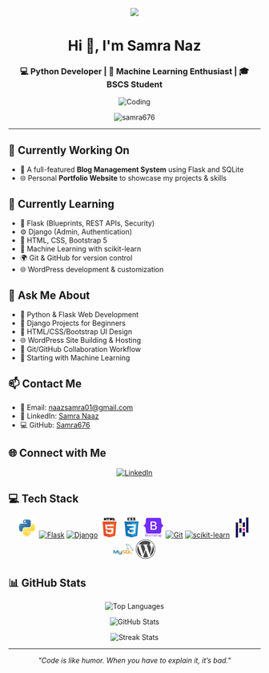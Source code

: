 <p align="center">
  <img src="https://capsule-render.vercel.app/api?type=waving&color=0e75b6&height=200&section=header&text=Welcome%20to%20Samra's%20GitHub&fontSize=40&fontColor=ffffff"/>
</p>

<h1 align="center">Hi 👋, I'm Samra Naz</h1>
<h3 align="center">💻 Python Developer | 🤖 Machine Learning Enthusiast | 🎓 BSCS Student</h3>

<p align="center">
  <img src="https://media.giphy.com/media/qgQUggAC3Pfv687qPC/giphy.gif" alt="Coding" width="400" />
</p>

<p align="center">
  <img src="https://komarev.com/ghpvc/?username=samra676&label=Profile%20views&color=0e75b6&style=flat" alt="samra676" />
</p>

---

## 🔭 Currently Working On
- 🚀 A full-featured **Blog Management System** using Flask and SQLite
- 🌐 Personal **Portfolio Website** to showcase my projects & skills

## 🌱 Currently Learning
- 🧩 Flask (Blueprints, REST APIs, Security)
- ⚙️ Django (Admin, Authentication)
- 🎨 HTML, CSS, Bootstrap 5
- 🤖 Machine Learning with scikit-learn
- 🌍 Git & GitHub for version control
- 🌐 WordPress development & customization

## 💬 Ask Me About
- 🐍 Python & Flask Web Development
- 🌱 Django Projects for Beginners
- 🎨 HTML/CSS/Bootstrap UI Design
- 🌐 WordPress Site Building & Hosting
- 🔧 Git/GitHub Collaboration Workflow
- 🤖 Starting with Machine Learning

## 📫 Contact Me
- 📧 Email: [naazsamra01@gmail.com](mailto:naazsamra01@gmail.com)
- 👥 LinkedIn: [Samra Naaz](https://www.linkedin.com/in/samra-naaz-5bbaa7286)
- 💻 GitHub: [Samra676](https://github.com/Samra676)

## 🌐 Connect with Me
<p align="center">
  <a href="https://www.linkedin.com/in/samra-naaz-5bbaa7286" target="_blank">
    <img src="https://raw.githubusercontent.com/rahuldkjain/github-profile-readme-generator/master/src/images/icons/Social/linked-in-alt.svg" alt="LinkedIn" height="30" width="40" />
  </a>
</p>

## 💻 Tech Stack
<p align="center">
  <a href="https://www.python.org" target="_blank"><img src="https://raw.githubusercontent.com/devicons/devicon/master/icons/python/python-original.svg" alt="Python" width="40" height="40"/></a>
  <a href="https://flask.palletsprojects.com/" target="_blank"><img src="https://www.vectorlogo.zone/logos/pocoo_flask/pocoo_flask-icon.svg" alt="Flask" width="40" height="40"/></a>
  <a href="https://www.djangoproject.com/" target="_blank"><img src="https://cdn.worldvectorlogo.com/logos/django.svg" alt="Django" width="40" height="40"/></a>
  <a href="https://www.w3.org/html/" target="_blank"><img src="https://raw.githubusercontent.com/devicons/devicon/master/icons/html5/html5-original-wordmark.svg" alt="HTML5" width="40" height="40"/></a>
  <a href="https://www.w3schools.com/css/" target="_blank"><img src="https://raw.githubusercontent.com/devicons/devicon/master/icons/css3/css3-original-wordmark.svg" alt="CSS3" width="40" height="40"/></a>
  <a href="https://getbootstrap.com/" target="_blank"><img src="https://raw.githubusercontent.com/devicons/devicon/master/icons/bootstrap/bootstrap-plain-wordmark.svg" alt="Bootstrap" width="40" height="40"/></a>
  <a href="https://git-scm.com/" target="_blank"><img src="https://www.vectorlogo.zone/logos/git-scm/git-scm-icon.svg" alt="Git" width="40" height="40"/></a>
  <a href="https://scikit-learn.org/" target="_blank"><img src="https://upload.wikimedia.org/wikipedia/commons/0/05/Scikit_learn_logo_small.svg" alt="scikit-learn" width="40" height="40"/></a>
  <a href="https://pandas.pydata.org/" target="_blank"><img src="https://raw.githubusercontent.com/devicons/devicon/master/icons/pandas/pandas-original.svg" alt="Pandas" width="40" height="40"/></a>
  <a href="https://www.mysql.com/" target="_blank"><img src="https://raw.githubusercontent.com/devicons/devicon/master/icons/mysql/mysql-original-wordmark.svg" alt="MySQL" width="40" height="40"/></a>
  <a href="https://wordpress.org/" target="_blank"><img src="https://raw.githubusercontent.com/devicons/devicon/master/icons/wordpress/wordpress-plain.svg" alt="WordPress" width="40" height="40"/></a>
</p>

## 📊 GitHub Stats
<p align="center">
  <img src="https://github-readme-stats.vercel.app/api/top-langs?username=samra676&show_icons=true&locale=en&layout=compact" alt="Top Languages" />
</p>
<p align="center">
  <img src="https://github-readme-stats.vercel.app/api?username=samra676&show_icons=true&locale=en" alt="GitHub Stats" />
</p>
<p align="center">
  <img src="https://github-readme-streak-stats.herokuapp.com/?user=samra676&" alt="Streak Stats" />
</p>

---

<p align="center">
  <i>"Code is like humor. When you have to explain it, it’s bad."</i>
</p>
